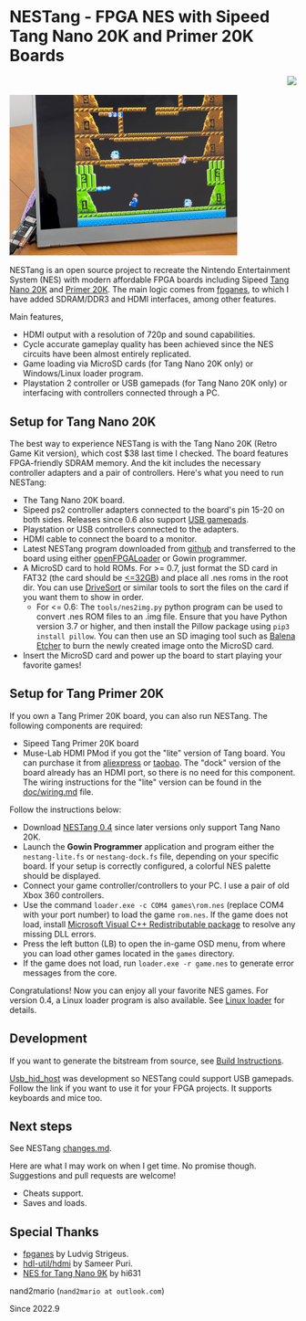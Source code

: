 # NESTang - FPGA NES with Sipeed Tang Nano 20K and Primer 20K Boards

<p align="right">
  <a title="Releases" href="https://github.com/nand2mario/nestang/releases"><img src="https://img.shields.io/github/commits-since/nand2mario/nestang/latest.svg?longCache=true&style=flat-square&logo=git&logoColor=fff"></a>
</p>

<img src="doc/images/nestang0.5.jpg" width=400>

NESTang is an open source project to recreate the Nintendo Entertainment System (NES) with modern affordable FPGA boards including Sipeed [Tang Nano 20K](https://wiki.sipeed.com/hardware/en/tang/tang-nano-20k/nano-20k.html) and [Primer 20K](https://wiki.sipeed.com/hardware/en/tang/tang-primer-20k/primer-20k.html). The main logic comes from [fpganes](https://github.com/strigeus/fpganes), to which I have added SDRAM/DDR3 and HDMI interfaces, among other features.

Main features,

- HDMI output with a resolution of 720p and sound capabilities.
- Cycle accurate gameplay quality has been achieved since the NES circuits have been almost entirely replicated.
- Game loading via MicroSD cards (for Tang Nano 20K only) or Windows/Linux loader program.
- Playstation 2 controller or USB gamepads (for Tang Nano 20K only) or interfacing with controllers connected through a PC.

## Setup for Tang Nano 20K

The best way to experience NESTang is with the Tang Nano 20K (Retro Game Kit version), which cost $38 last time I checked. The board features FPGA-friendly SDRAM memory. And the kit includes the necessary controller adapters and a pair of controllers. Here's what you need to run NESTang:

* The Tang Nano 20K board.
* Sipeed ps2 controller adapters connected to the board's pin 15-20 on both sides. Releases since 0.6 also support [USB gamepads](doc/usb_gamepad.md).
* Playstation or USB controllers connected to the adapters.
* HDMI cable to connect the board to a monitor.
* Latest NESTang program downloaded from [github](https://github.com/nand2mario/nestang/releases) and transferred to the board using either [openFPGALoader](https://github.com/trabucayre/openFPGALoader) or Gowin programmer.
* A MicroSD card to hold ROMs. For >= 0.7, just format the SD card in FAT32 (the card should be [<=32GB](https://answers.microsoft.com/en-us/windows/forum/all/format-a-sandisk-extreme-64gb-micro-sd-card-to/ff51be64-75b9-435f-9d39-92299b9d006e)) and place all .nes roms in the root dir. You can use [DriveSort](http://www.anerty.net/software/file/DriveSort/?lang=en) or similar tools to sort the files on the card if you want them to show in order.
  * For <= 0.6: The `tools/nes2img.py` python program can be used to convert .nes ROM files to an .img file. Ensure that you have Python version 3.7 or higher, and then install the Pillow package using `pip3 install pillow`. You can then use an SD imaging tool such as [Balena Etcher](https://www.balena.io/etcher) to burn the newly created image onto the MicroSD card.
* Insert the MicroSD card and power up the board to start playing your favorite games!

## Setup for Tang Primer 20K

If you own a Tang Primer 20K board, you can also run NESTang. The following components are required:

* Sipeed Tang Primer 20K board
* Muse-Lab HDMI PMod if you got the "lite" version of Tang board. You can purchase it from [aliexpress](https://www.aliexpress.com/item/3256804122775243.html) or [taobao](https://item.taobao.com/item.htm?id=671021594308). The "dock" version of the board already has an HDMI port, so there is no need for this component. The wiring instructions for the "lite" version can be found in the [doc/wiring.md](doc/wiring.md) file.

Follow the instructions below:

* Download [NESTang 0.4](https://github.com/nand2mario/nestang/releases/tag/v0.4) since later versions only support Tang Nano 20K.
* Launch the **Gowin Programmer** application and program either the `nestang-lite.fs` or `nestang-dock.fs` file, depending on your specific board. If your setup is correctly configured, a colorful NES palette should be displayed. 
* Connect your game controller/controllers to your PC. I use a pair of old Xbox 360 controllers.
* Use the command `loader.exe -c COM4 games\rom.nes` (replace COM4 with your port number) to load the game `rom.nes`. If the game does not load, install [Microsoft Visual C++ Redistributable package](https://aka.ms/vs/17/release/vc_redist.x64.exe) to resolve any missing DLL errors.
* Press the left button (LB) to open the in-game OSD menu, from where you can load other games located in the `games` directory.
* If the game does not load, run `loader.exe -r game.nes` to generate error messages from the core.

Congratulations! Now you can enjoy all your favorite NES games. For version 0.4, a Linux loader program is also available. See [Linux loader](doc/linux.md) for details.

## Development

If you want to generate the bitstream from source, see [Build Instructions](https://nand2mario.github.io/nestang-doc/dev/build_bitstream/).

[Usb_hid_host](https://github.com/nand2mario/usb_hid_host) was development so NESTang could support USB gamepads. Follow the link if you want to use it for your FPGA projects. It supports keyboards and mice too.

## Next steps

See NESTang [changes.md](CHANGES.md).

Here are what I may work on when I get time. No promise though. Suggestions and pull requests are welcome!
* Cheats support.
* Saves and loads.

## Special Thanks

* [fpganes](https://github.com/strigeus/fpganes) by Ludvig Strigeus.
* [hdl-util/hdmi](https://github.com/hdl-util/hdmi) by Sameer Puri.
* [NES for Tang Nano 9K](https://github.com/hi631/tang-nano-9K) by hi631

nand2mario (`nand2mario at outlook.com`)

Since 2022.9

